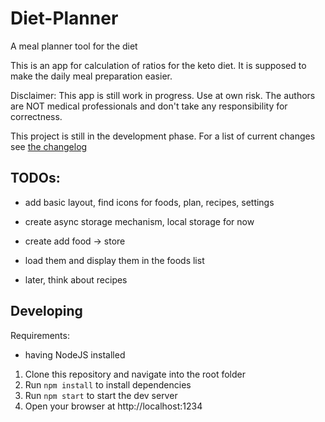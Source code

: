 # Diet-Planner
A meal planner tool for the diet

This is an app for calculation of ratios for the keto diet. It is
supposed to make the daily meal preparation easier.

Disclaimer: This app is still work in progress. Use at own risk.
The authors are NOT medical professionals and don't take any responsibility
for correctness.

This project is still in the development phase. For a list of current changes
see [the changelog](https://github.com/ChristophP/keto-meal-planner/blob/master/CHANGELOG.md)

## TODOs:
- add basic layout, find icons for foods, plan, recipes, settings
- create async storage mechanism, local storage for now
- create add food -> store
- load them and display them in the foods list

- later, think about recipes

## Developing

Requirements:
- having NodeJS installed

1. Clone this repository and navigate into the root folder
2. Run `npm install` to install dependencies
3. Run `npm start` to start the dev server
4. Open your browser at http://localhost:1234
